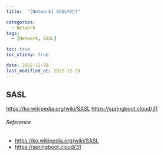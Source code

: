 ```yaml
---
title:  "[Network] SASL이란?" 

categories:
  - Network
tags:
  - [Network, SASL]

toc: true
toc_sticky: true

date: 2022-12-28
last_modified_at: 2022-12-28
---
```



## SASL
   https://ko.wikipedia.org/wiki/SASL
   https://springboot.cloud/31



###### Reference
- https://ko.wikipedia.org/wiki/SASL
- https://springboot.cloud/31